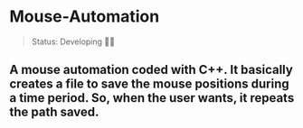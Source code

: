 <h1>Mouse-Automation</h1>

> Status: Developing 👨‍💻
 
<h2> 
  A mouse automation coded with C++. It basically creates a file to save the mouse positions during a time period. So, when the user wants, it repeats the path saved.
</h2>
